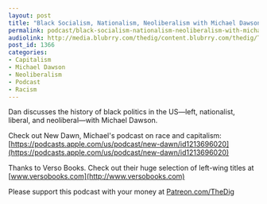 ```yaml
---
layout: post
title: "Black Socialism, Nationalism, Neoliberalism with Michael Dawson"
permalink: podcast/black-socialism-nationalism-neoliberalism-with-michael-dawson
audiolink: http://media.blubrry.com/thedig/content.blubrry.com/thedig/The_Dig-EP_217-Dawson.mp3
post_id: 1366
categories: 
- Capitalism
- Michael Dawson
- Neoliberalism
- Podcast
- Racism
---
```


Dan discusses the history of black politics in the US—left, nationalist, liberal, and neoliberal—with Michael Dawson.

Check out New Dawn, Michael's podcast on race and capitalism: 
[https://podcasts.apple.com/us/podcast/new-dawn/id1213696020](https://podcasts.apple.com/us/podcast/new-dawn/id1213696020)

Thanks to Verso Books. Check out their huge selection of left-wing titles at 
[www.versobooks.com](http://www.versobooks.com)

Please support this podcast with your money at 
[Patreon.com/TheDig](http://Patreon.com/TheDig)